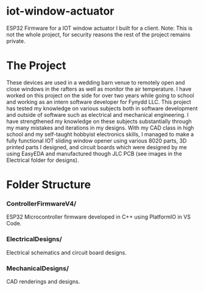 # iot-window-actuator
ESP32 Firmware for a IOT window actuator I built for a client. Note: This is not the whole project, for security reasons the rest of the project remains private.


# The Project
These devices are used in a wedding barn venue to remotely open and close windows in the rafters as well as monitor the air temperature. I have worked on this project on the side for over two years while going to school and working as an intern software developer for Fynydd LLC. This project has tested my knowledge on various subjects both in software development and outside of software such as electrical and mechanical engineering. I have strengthened my knowledge on these subjects substantially through my many mistakes and iterations in my designs. With my CAD class in high school and my self-taught hobbyist electronics skills, I managed to make a fully functional IOT sliding window opener using various 8020 parts, 3D printed parts I designed, and circuit boards which were designed by me using EasyEDA and manufactured though JLC PCB (see images in the Electrical folder for designs).


# Folder Structure
### ControllerFirmwareV4/
ESP32 Microcontroller firmware developed in C++ using PlatformIO in VS Code.

### ElectricalDesigns/
Electrical schematics and circuit board designs.

### MechanicalDesigns/
CAD renderings and designs.
